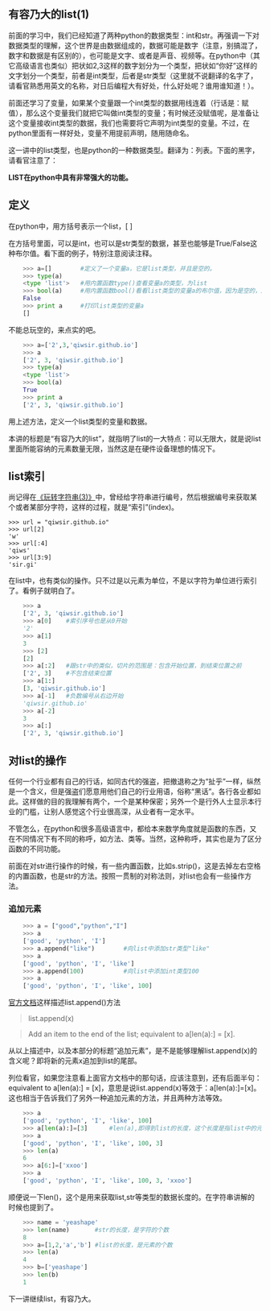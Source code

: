 ## 有容乃大的list(1)

前面的学习中，我们已经知道了两种python的数据类型：int和str。再强调一下对数据类型的理解，这个世界是由数据组成的，数据可能是数字（注意，别搞混了，数字和数据是有区别的），也可能是文字、或者是声音、视频等。在python中（其它高级语言也类似）把状如2,3这样的数字划分为一个类型，把状如“你好”这样的文字划分一个类型，前者是int类型，后者是str类型（这里就不说翻译的名字了，请看官熟悉用英文的名称，对日后编程大有好处，什么好处呢？谁用谁知道！）。

前面还学习了变量，如果某个变量跟一个int类型的数据用线连着（行话是：赋值），那么这个变量我们就把它叫做int类型的变量；有时候还没赋值呢，是准备让这个变量接收int类型的数据，我们也需要将它声明为int类型的变量。不过，在python里面有一样好处，变量不用提前声明，随用随命名。

这一讲中的list类型，也是python的一种数据类型。翻译为：列表。下面的黑字，请看官注意了：

**LIST在python中具有非常强大的功能。**

## 定义

在python中，用方括号表示一个list，[ ]

在方括号里面，可以是int，也可以是str类型的数据，甚至也能够是True/False这种布尔值。看下面的例子，特别注意阅读注释。
```python
    >>> a=[]        #定义了一个变量a，它是list类型，并且是空的。
    >>> type(a)
    <type 'list'>   #用内置函数type()查看变量a的类型，为list
    >>> bool(a)     #用内置函数bool()看看list类型的变量a的布尔值，因为是空的，所以为False
    False
    >>> print a     #打印list类型的变量a
    []
```
不能总玩空的，来点实的吧。
```python
    >>> a=['2',3,'qiwsir.github.io']
    >>> a
    ['2', 3, 'qiwsir.github.io']
    >>> type(a)
    <type 'list'>
    >>> bool(a)
    True
    >>> print a
    ['2', 3, 'qiwsir.github.io']
```
用上述方法，定义一个list类型的变量和数据。

本讲的标题是“有容乃大的list”，就指明了list的一大特点：可以无限大，就是说list里面所能容纳的元素数量无限，当然这是在硬件设备理想的情况下。

## list索引

尚记得在[《玩转字符串(3)》](./109.md)中，曾经给字符串进行编号，然后根据编号来获取某个或者某部分字符，这样的过程，就是“索引”(index)。

    >>> url = "qiwsir.github.io"
    >>> url[2]
    'w'
    >>> url[:4]
    'qiws'
    >>> url[3:9]
    'sir.gi'

在list中，也有类似的操作。只不过是以元素为单位，不是以字符为单位进行索引了。看例子就明白了。
```python
    >>> a
    ['2', 3, 'qiwsir.github.io']
    >>> a[0]    #索引序号也是从0开始
    '2'
    >>> a[1]
    3
    >>> [2]
    [2]
    >>> a[:2]   #跟str中的类似，切片的范围是：包含开始位置，到结束位置之前
    ['2', 3]    #不包含结束位置
    >>> a[1:]
    [3, 'qiwsir.github.io']
    >>> a[-1]   #负数编号从右边开始
    'qiwsir.github.io'
    >>> a[-2]
    3
    >>> a[:]
    ['2', 3, 'qiwsir.github.io']
```
## 对list的操作

任何一个行业都有自己的行话，如同古代的强盗，把撤退称之为“扯乎”一样，纵然是一个含义，但是强盗们愿意用他们自己的行业用语，俗称“黑话”。各行各业都如此。这样做的目的我理解有两个，一个是某种保密；另外一个是行外人士显示本行业的门槛，让别人感觉这个行业很高深，从业者有一定水平。

不管怎么，在python和很多高级语言中，都给本来数学角度就是函数的东西，又在不同情况下有不同的称呼，如方法、类等。当然，这种称呼，其实也是为了区分函数的不同功能。

前面在对str进行操作的时候，有一些内置函数，比如s.strip()，这是去掉左右空格的内置函数，也是str的方法。按照一贯制的对称法则，对list也会有一些操作方法。

### 追加元素
```python
    >>> a = ["good","python","I"]
    >>> a
    ['good', 'python', 'I']
    >>> a.append("like")        #向list中添加str类型"like"
    >>> a
    ['good', 'python', 'I', 'like']
    >>> a.append(100)           #向list中添加int类型100
    >>> a
    ['good', 'python', 'I', 'like', 100]
```
[官方文档](https://docs.python.org/2/tutorial/datastructures.html)这样描述list.append()方法

>list.append(x)

>   Add an item to the end of the list; equivalent to a[len(a):] = [x].

从以上描述中，以及本部分的标题“追加元素”，是不是能够理解list.append(x)的含义呢？即将新的元素x追加到list的尾部。

列位看官，如果您注意看上面官方文档中的那句话，应该注意到，还有后面半句： equivalent to a[len(a):] = [x]，意思是说list.append(x)等效于：a[len(a):]=[x]。这也相当于告诉我们了另外一种追加元素的方法，并且两种方法等效。
```python
    >>> a
    ['good', 'python', 'I', 'like', 100]
    >>> a[len(a):]=[3]      #len(a),即得到list的长度，这个长度是指list中的元素个数。
    >>> a
    ['good', 'python', 'I', 'like', 100, 3]
    >>> len(a)
    6
    >>> a[6:]=['xxoo']
    >>> a
    ['good', 'python', 'I', 'like', 100, 3, 'xxoo']
```
顺便说一下len()，这个是用来获取list,str等类型的数据长度的。在字符串讲解的时候也提到了。
```python
    >>> name = 'yeashape'
    >>> len(name)       #str的长度，是字符的个数
    8
    >>> a=[1,2,'a','b'] #list的长度，是元素的个数
    >>> len(a)
    4
    >>> b=['yeashape']
    >>> len(b)
    1
```
下一讲继续list，有容乃大。
